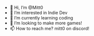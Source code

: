 - 👋 Hi, I’m @Mitt0
- 👀 I’m interested in Indie Dev
- 🌱 I’m currently learning coding 
- 💞️ I’m looking to make more games!
- 📫 How to reach me? mitt0 on discord!

<!---
Mitt0/Mitt0 is a ✨ special ✨ repository because its `README.md` (this file) appears on your GitHub profile.
You can click the Preview link to take a look at your changes.
--->
